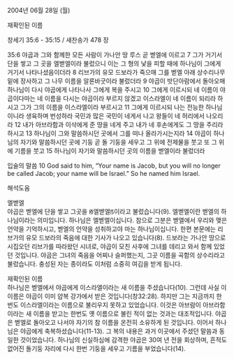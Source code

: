 2004년 06월 28일 (월)

재확인된 이름



창세기 35:6 - 35:15 / 새찬송가 478 장


35:6 야곱과 그와 함께한 모든 사람이 가나안 땅 루스 곧 벧엘에 이르고 7 그가 거기서 단을 쌓고 그 곳을 엘벧엘이라 불렀으니 이는 그 형의 낯을 피할 때에 하나님이 그에게 거기서 나타나셨음이더라 8 리브가의 유모 드보라가 죽으매 그를 벧엘 아래 상수리나무 밑에 장사하고 그 나무 이름을 알론바굿이라 불렀더라 9 야곱이 밧단아람에서 돌아오매 하나님이 다시 야곱에게 나타나사 그에게 복을 주시고 10 그에게 이르시되 네 이름이 야곱이다마는 네 이름을 다시는 야곱이라 부르지 않겠고 이스라엘이 네 이름이 되리라 하시고 그가 그의 이름을 이스라엘이라 부르시고 11 그에게 이르시되 나는 전능한 하나님이니라 생육하며 번성하라 국민과 많은 국민이 네게서 나고 왕들이 네 허리에서 나오리라 12 내가 아브라함과 이삭에게 준 땅을 네게 주고 내가 네 후손에게도 그 땅을 주리라 하시고 13 하나님이 그와 말씀하시던 곳에서 그를 떠나 올라가시는지라 14 야곱이 하나님의 자기와 말씀하시던 곳에 기둥 곧 돌 기둥을 세우고 그 위에 전제물을 붓고 또 그 위에 기름을 붓고 15 하나님이 자기와 말씀하시던 곳의 이름을 벧엘이라 불렀더라 

입술의 말씀 
10 God said to him, “Your name is Jacob, but you will no longer be called Jacob; your name will be Israel.” So he named him Israel.

해석도움





엘벧엘  
야곱은 벧엘에 단을 쌓고 그곳을 ꡐ엘벧엘ꡑ이라고 불렀습니다(9). 엘벧엘이란 벧엘의 하나님이라는 의미입니다. 하나님은 엘벧엘이십니다. 참으로 그분은 벧엘에서 우리와 맺은 언약을 기억하시고, 벧엘의 언약을 성취하고야 마는 하나님이십니다. 한편 본문에는 리브가의 유모 드보라의 죽음에 대한 기사가 나오고 있습니다(8). 드보라는 가나안 땅으로 시집오던 리브가를 따라왔던 시녀로, 야곱이 모친 사후에 그녀를 데리고 와서 함께 있었던 것입니다. 야곱은 그녀의 죽음을 어찌나 슬퍼했는지, 그곳 이름을 곡함의 상수리라고 불렀습니다. 충성된 자는 종이라도 이처럼 소중히 여김을 받게 됩니다.   

재확인된 이름  
하나님은 벧엘에서 야곱에게 이스라엘이라는 새 이름을 주셨습니다(10). 그런데 사실 이 이름은 야곱이 이미 얍복 강가에서 받은 것입니다(창32:28). 하지만 그는 지금까지 한번도 이스라엘이라는 이름으로 불리우지 못하고 있었습니다. 이것은 아브람이 아브라함이라는 새 이름을 받고는 한번도 옛 이름으로 불린 적이 없는 것과는 대조적입니다. 야곱은 벧엘로 돌아오고 나서야 자기의 참 이름을 온전히 소유하게 된 것입니다. 이어서 하나님은 야곱에게 축복하셨습니다(11-13). 그 복의 내용은 과거 이곳에서 주셨던 말씀과 동일한 것이었습니다. 하나님의 신실하심에 감격한 야곱은 30여 년 전을 회상하며, 흔적도 없어진 돌기둥 자리에 다시 한번 기둥을 세우고 기름을 부었습니다(14).